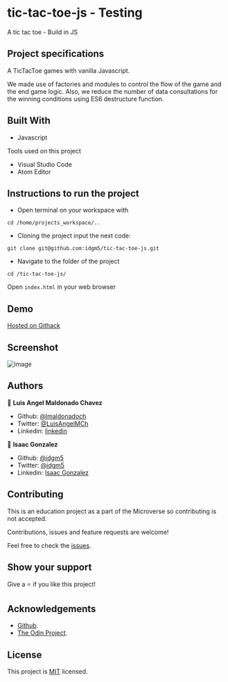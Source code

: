 # tic-tac-toe-js - Testing
A tic tac toe - Build in JS

## Project specifications
A TicTacToe games with vanilla Javascript.

We made use of factories and modules to control the flow of the game and the end game logic. Also, we reduce the number of data consultations for the winning conditions using ES6 destructure function.

## Built With

* Javascript

Tools used on this project

- Visual Studio Code
- Atom Editor


## Instructions to run the project

+ Open terminal on your workspace with
```
cd /home/projects_workspace/..
```
+ Cloning the project input the next code:
```
git clone git@github.com:idgm5/tic-tac-toe-js.git
```
+ Navigate to the folder of the project
```
cd /tic-tac-toe-js/
```
Open `index.html` in your web browser

## Demo

[Hosted on Githack ](https://rawcdn.githack.com/idgm5/tic-tac-toe-js/9e42a93790285e11e085635651aa2e6c01e46ada/index.html)

## Screenshot

![image](https://i.imgur.com/G92Hebf.png)

## Authors

👤 **Luis Angel Maldonado Chavez**
- Github: [@lmaldonadoch](https://github.com/lmaldonadoch)
- Twitter: [@LuisAngelMCh](https://twitter.com/LuisAngelMCh)
- Linkedin: [linkedin](https://www.linkedin.com/in/lmaldonadoch)

👤 **Isaac Gonzalez**

- Github: [@idgm5](https://github.com/idgm5)
- Twitter: [@idgm5](https://twitter.com/idgm5)
- Linkedin: [Isaac Gonzalez](https://www.linkedin.com/in/isaacmunguia)


## Contributing

This is an education project as a part of the Microverse so contributing is not accepted.

Contributions, issues and feature requests are welcome!

Feel free to check the [issues](https://github.com/enelesmai/enumerable-methods/issues).

## Show your support

Give a ⭐️ if you like this project!

## Acknowledgements

+ [Github](http://github.com/).
+ [The Odin Project](theodinproject.com/).

## License

This project is [MIT](lic.url) licensed.

